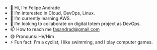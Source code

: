 - 👋 Hi, I’m Felipe Andrade
- 👀 I’m interested in Cloud, DevOps, Linux.
- 🌱 I’m currently learning AWS.
- 💞️ I’m looking to collaborate on digital totem project as DevOps.
- 📫 How to reach me fasandrad@gmail.com
- 😄 Pronouns: He/Him
- ⚡ Fun fact: I'm a cyclist, I like swimming, and I play computer games.

<!---
fasandrade/fasandrade is a ✨ special ✨ repository because its `README.md` (this file) appears on your GitHub profile.
You can click the Preview link to take a look at your changes.
--->
